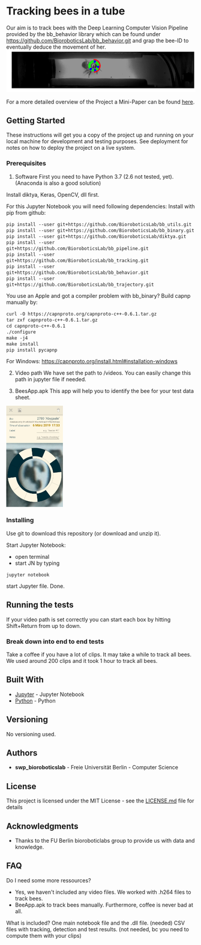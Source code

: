 # Tracking bees in a tube

Our aim is to track bees with the Deep Learning Computer Vision Pipeline provided by the bb_behavior library which can be found under https://github.com/BioroboticsLab/bb_behavior.git and grap the bee-ID to eventually deduce the movement of her.
![Detected bee](img/detected.png?raw=true "Beetracking")

For a more detailed overview of the Project a Mini-Paper can be found [here](https://docs.google.com/document/d/1O2LIAx2BCyRDDt-wLbLXtsrgQmu6-_1oG6h-2ebwNZY/edit).

## Getting Started

These instructions will get you a copy of the project up and running on your local machine for development and testing purposes. See deployment for notes on how to deploy the project on a live system.

### Prerequisites
1. Software
First you need to have Python 3.7 (2.6 not tested, yet). (Anaconda is also a good solution)

Install diktya, Keras, OpenCV, dll first.

For this Jupyter Notebook you will need following dependencies:
Install with pip from github:

```
pip install --user git+https://github.com/BioroboticsLab/bb_utils.git      
pip install --user git+https://github.com/BioroboticsLab/bb_binary.git          
pip install --user git+https://github.com/BioroboticsLab/diktya.git     
pip install --user git+https://github.com/BioroboticsLab/bb_pipeline.git    
pip install --user git+https://github.com/BioroboticsLab/bb_tracking.git   
pip install --user git+https://github.com/BioroboticsLab/bb_behavior.git   
pip install --user git+https://github.com/BioroboticsLab/bb_trajectory.git     
```

You use an Apple and got a compiler problem with bb_binary?
Build capnp manually by:

```
curl -O https://capnproto.org/capnproto-c++-0.6.1.tar.gz        
tar zxf capnproto-c++-0.6.1.tar.gz                      
cd capnproto-c++-0.6.1                        
./configure                     
make -j4                    
make install                
pip install pycapnp               
```
For Windows:
https://capnproto.org/install.html#installation-windows

2. Video path
We have set the path to /videos. You can easily change this path in jupyter file if needed.

3. BeesApp.apk
This app will help you to identify the bee for your test data sheet.
<img src="img/tagging.png" alt="smiley" height="30%" width="30%">

### Installing

Use git to download this repository (or download and unzip it).

Start Jupyter Notebook:
- open terminal
- start JN by typing

```
jupyter notebook
```

start Jupyter file. 
Done.

## Running the tests

If your video path is set correctly you can start each box by hitting Shift+Return from up to down.

### Break down into end to end tests

Take a coffee if you have a lot of clips. It may take a while to track all bees. We used around 200 clips and it took 1 hour to track all bees.

## Built With

* [Jupyter](https://jupyter.org) - Jupyter Notebook
* [Python](https://www.python.org) - Python

## Versioning

No versioning used.

## Authors

* **swp_bioroboticslab** - Freie Universität Berlin - Computer Science

## License

This project is licensed under the MIT License - see the [LICENSE.md](LICENSE.md) file for details

## Acknowledgments

* Thanks to the FU Berlin bioroboticlabs group to provide us with data and knowledge.

## FAQ
Do I need some more ressources? 
- Yes, we haven't included any video files. We worked with .h264 files to track bees.
- BeeApp.apk to track bees manually. 
Furthermore, coffee is never bad at all. 

What is included?
One main notebook file and the .dll file. (needed) 
CSV files with tracking, detection and test results. (not needed, bc you need to compute them with your clips)




